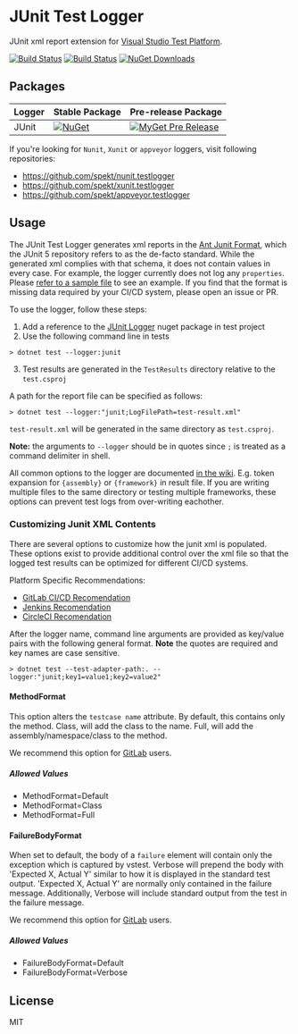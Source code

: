# JUnit Test Logger

JUnit xml report extension for [Visual Studio Test Platform](https://github.com/microsoft/vstest).

[![Build Status](https://travis-ci.com/spekt/junit.testlogger.svg?branch=master)](https://travis-ci.com/spekt/junit.testlogger)
[![Build Status](https://ci.appveyor.com/api/projects/status/gsiaqo5g4gfk76kq?svg=true)](https://ci.appveyor.com/project/spekt/junit-testlogger)
[![NuGet Downloads](https://img.shields.io/nuget/dt/JunitXml.TestLogger)](https://www.nuget.org/packages/JunitXml.TestLogger/)

## Packages

| Logger | Stable Package | Pre-release Package |
| ------ | -------------- | ------------------- |
| JUnit | [![NuGet](https://img.shields.io/nuget/v/JUnitXml.TestLogger.svg)](https://www.nuget.org/packages/JUnitXml.TestLogger/) | [![MyGet Pre Release](https://img.shields.io/myget/spekt/vpre/junitxml.testlogger.svg)](https://www.myget.org/feed/spekt/package/nuget/JunitXml.TestLogger) |

If you're looking for `Nunit`, `Xunit` or `appveyor` loggers, visit following repositories:

- <https://github.com/spekt/nunit.testlogger>
- <https://github.com/spekt/xunit.testlogger>
- <https://github.com/spekt/appveyor.testlogger>

## Usage

The JUnit Test Logger generates xml reports in the [Ant Junit Format](https://github.com/windyroad/JUnit-Schema), which the JUnit 5 repository refers to as the de-facto standard. While the generated xml complies with that schema, it does not contain values in every case. For example, the logger currently does not log any `properties`. Please [refer to a sample file](docs/assets/TestResults.xml) to see an example. If you find that the format is missing data required by your CI/CD system, please open an issue or PR.

To use the logger, follow these steps:

1. Add a reference to the [JUnit Logger](https://www.nuget.org/packages/JUnitXml.TestLogger) nuget package in test project
2. Use the following command line in tests
```
> dotnet test --logger:junit
```
3. Test results are generated in the `TestResults` directory relative to the `test.csproj`

A path for the report file can be specified as follows:
```
> dotnet test --logger:"junit;LogFilePath=test-result.xml"
```

`test-result.xml` will be generated in the same directory as `test.csproj`.

**Note:** the arguments to `--logger` should be in quotes since `;` is treated as a command delimiter in shell.

All common options to the logger are documented [in the wiki][config-wiki]. E.g.
token expansion for `{assembly}` or `{framework}` in result file. If you are writing multiple
files to the same directory or testing multiple frameworks, these options can prevent
test logs from over-writing eachother.

[config-wiki]: https://github.com/spekt/testlogger/wiki/Logger-Configuration

### Customizing Junit XML Contents

There are several options to customize how the junit xml is populated. These options exist to
provide additional control over the xml file so that the logged test results can be optimized for different CI/CD systems.

Platform Specific Recommendations:

- [GitLab CI/CD Recomendation](/docs/gitlab-recommendation.md)
- [Jenkins Recomendation](/docs/jenkins-recommendation.md) 
- [CircleCI Recomendation](/docs/circleci-recommendation.md)

After the logger name, command line arguments are provided as key/value pairs with the following general format. **Note** the quotes are required and key names are case sensitive.

```
> dotnet test --test-adapter-path:. --logger:"junit;key1=value1;key2=value2"
```

#### MethodFormat

This option alters the `testcase name` attribute. By default, this contains only the method. Class, will add the class to the name. Full, will add the assembly/namespace/class to the method. 

We recommend this option for [GitLab](/docs/gitlab-recommendation.md) users.

##### Allowed Values

- MethodFormat=Default
- MethodFormat=Class
- MethodFormat=Full

#### FailureBodyFormat

When set to default, the body of a `failure` element will contain only the exception which is captured by vstest. Verbose will prepend the body with 'Expected X, Actual Y' similar to how it is displayed in the standard test output. 'Expected X, Actual Y' are normally only contained in the failure message. Additionally, Verbose will include standard output from the test in the failure message. 

We recommend this option for [GitLab](/docs/gitlab-recommendation.md) users.

##### Allowed Values

- FailureBodyFormat=Default
- FailureBodyFormat=Verbose

## License

MIT
